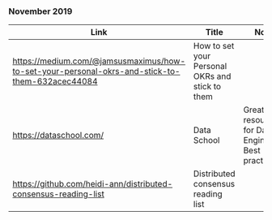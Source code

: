 ### November 2019

|Link|Title|Notes|
|----|-----|-----|
|https://medium.com/@jamsusmaximus/how-to-set-your-personal-okrs-and-stick-to-them-632acec44084|How to set your Personal OKRs and stick to them||
|https://dataschool.com/|Data School|Great resource for Data Engineering Best practices|
|https://github.com/heidi-ann/distributed-consensus-reading-list|Distributed consensus reading list||
 
